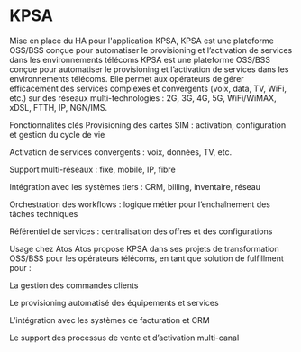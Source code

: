 # KPSA
Mise en place du HA pour l'application KPSA, KPSA est une plateforme OSS/BSS conçue pour automatiser le provisioning et l’activation de services dans les environnements télécoms
KPSA est une plateforme OSS/BSS conçue pour automatiser le provisioning et l’activation de services dans les environnements télécoms. Elle permet aux opérateurs de gérer efficacement des services complexes et convergents (voix, data, TV, WiFi, etc.) sur des réseaux multi-technologies : 2G, 3G, 4G, 5G, WiFi/WiMAX, xDSL, FTTH, IP, NGN/IMS.

 Fonctionnalités clés
Provisioning des cartes SIM : activation, configuration et gestion du cycle de vie

Activation de services convergents : voix, données, TV, etc.

Support multi-réseaux : fixe, mobile, IP, fibre

Intégration avec les systèmes tiers : CRM, billing, inventaire, réseau

Orchestration des workflows : logique métier pour l’enchaînement des tâches techniques

Référentiel de services : centralisation des offres et des configurations

Usage chez Atos
Atos propose KPSA dans ses projets de transformation OSS/BSS pour les opérateurs télécoms, en tant que solution de fulfillment pour :

La gestion des commandes clients

Le provisioning automatisé des équipements et services

L’intégration avec les systèmes de facturation et CRM

Le support des processus de vente et d’activation multi-canal
